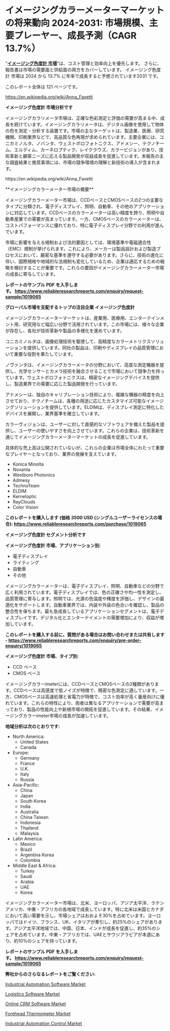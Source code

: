 <p><h1>イメージングカラーメーターマーケットの将来動向 2024-2031: 市場規模、主要プレーヤー、成長予測（CAGR 13.7%）</h1></p><p>&ldquo;<strong><a href="https://www.reliableresearchreports.com/imaging-colorimeters-r1019065?utm_campaign=107&utm_medium=9&utm_source=Github&utm_content=ia&utm_term=23112024&utm_id=imaging-colorimeters">イメージング色度計 市場</a></strong>&rdquo;は、コスト管理と効率向上を優先します。 さらに、報告書は市場の需要面と供給面の両方をカバーしています。 イメージング色度計 市場は 2024 から 13.7% に年率で成長すると予想されています2031 です。</p>
<p>このレポート全体は 121 ページです。</p>
<p><a href="https://en.wikipedia.org/wiki/Anna_Favetti?utm_campaign=107&utm_medium=9&utm_source=Github&utm_content=ia&utm_term=23112024&utm_id=imaging-colorimeters">https://en.wikipedia.org/wiki/Anna_Favetti</a></p>
<p><strong>イメージング色度計 市場分析です</strong></p>
<p><p>イメージングカラリメータ市場は、正確な色彩測定と評価の需要が高まる中、成長を続けています。イメージングカラリメータは、デジタル画像を使用して物体の色を測定・分析する装置です。市場の主なターゲットは、製造業、医療、研究機関、印刷業界などで、高品質な色再現が求められています。主要企業には、コニカミノルタ、ノバンタ、ウェストボロフォトニクス、アドメシー、テクノチーム、エルディム、カーネロプティク、レイクラウズ、カラービジョンがあり、技術革新と顧客ニーズに応える製品開発が収益成長を促進しています。本報告の主な調査結果と推奨事項には、市場の競争環境の理解と新技術の導入が含まれます。</p></p>
<p>https://en.wikipedia.org/wiki/Anna_Favetti</p>
<p><p>**イメージングカラーメーター市場の概要**</p><p>イメージングカラーメーター市場は、CCDベースとCMOSベースの2つの主要なタイプに分類され、電子ディスプレイ、照明、自動車、その他のアプリケーションに対応しています。CCDベースのカラーメーターは高い精度を誇り、照明や自動車産業での需要が高まっています。一方、CMOSベースのカラーメーターは、コストパフォーマンスに優れており、特に電子ディスプレイ分野での利用が進んでいます。</p><p>市場に影響を与える規制および法的要因としては、環境基準や電磁適合性（EMC）規制が挙げられます。これにより、メーカーは製品設計および製造プロセスにおいて、厳密な基準を遵守する必要があります。さらに、技術の進化に伴い、国際規格や地域的な法規制も変化しているため、企業は適応するための戦略を検討することが重要です。これらの要因がイメージングカラーメーター市場の成長に寄与しています。</p></p>
<p><strong>レポートのサンプル PDF を入手します。&nbsp;<a href="https://www.reliableresearchreports.com/enquiry/request-sample/1019065?utm_campaign=107&utm_medium=9&utm_source=Github&utm_content=ia&utm_term=23112024&utm_id=imaging-colorimeters">https://www.reliableresearchreports.com/enquiry/request-sample/1019065</a></strong></p>
<p><strong>グローバル市場を支配するトップの注目企業 イメージング色度計</strong></p>
<p><p>イメージングカラーメーターマーケットは、産業用、医療用、エンターテインメント用、研究用など幅広い分野で活用されています。この市場には、様々な企業が存在し、各社が技術革新や製品の多様化を進めています。</p><p>コニカミノルタは、画像処理技術を駆使して、高精度なカラーメトリクスソリューションを提供しています。同社の製品は、印刷やディスプレイの品質管理において重要な役割を果たしています。</p><p>ノヴァンタは、イメージングカラーメータの分野において、高度な測定機器を提供し、光学センサーとカメラ技術を融合させることで市場において競争力を持っています。ウェストボロフォトニクスは、精密なイメージングデバイスを提供し、製造業界での需要に応じた製品開発を行っています。</p><p>アドメシーは、独自のキャリブレーション技術により、複雑な機器の精度を向上させており、テクノチームは、各種の用途に応じたカスタマイズ可能なイメージングソリューションを提供しています。ELDIMは、ディスプレイ測定に特化したデバイスを展開し、業界基準を確立しています。</p><p>カラーヴィジョンは、ユーザーに対して直感的なソフトウェアを備えた製品を提供し、ユーザーの使いやすさを向上させています。これらの企業は、技術革新を通じてイメージングカラーメーターマーケットの成長を促進しています。</p><p>具体的な売上高は公開されていないが、これらの企業は市場全体にわたって重要なプレイヤーとなっており、業界の発展を支えています。</p></p>
<p><ul><li>Konica Minolta</li><li>Novanta</li><li>Westboro Photonics</li><li>Admesy</li><li>TechnoTeam</li><li>ELDIM</li><li>Kerneloptic</li><li>RayClouds</li><li>Color Vision</li></ul></p>
<p><strong>このレポートを購入します (価格 3500 USD (シングルユーザーライセンスの場合):&nbsp;<a href="https://www.reliableresearchreports.com/purchase/1019065?utm_campaign=107&utm_medium=9&utm_source=Github&utm_content=ia&utm_term=23112024&utm_id=imaging-colorimeters">https://www.reliableresearchreports.com/purchase/1019065</a></strong></p>
<p><strong>イメージング色度計 セグメント分析です</strong></p>
<p><strong>イメージング色度計 市場、アプリケーション別:</strong></p>
<p><ul><li>電子ディスプレイ</li><li>ライティング</li><li>自動車</li><li>その他</li></ul></p>
<p><p>イメージングカラーメーターは、電子ディスプレイ、照明、自動車などの分野で広く利用されています。電子ディスプレイでは、色の正確さや均一性を測定し、品質管理に寄与します。照明では、光源の色温度や輝度を評価し、デザインの最適化をサポートします。自動車業界では、内装や外装の色合いを確認し、製品の整合性を保ちます。最も急成長しているアプリケーションセグメントは、電子ディスプレイです。デジタル化とエンターテイメントの需要増加により、収益が増加しています。</p></p>
<p><strong>このレポートを購入する前に、質問がある場合はお問い合わせまたは共有します - <a href="https://www.reliableresearchreports.com/enquiry/pre-order-enquiry/1019065?utm_campaign=107&utm_medium=9&utm_source=Github&utm_content=ia&utm_term=23112024&utm_id=imaging-colorimeters">https://www.reliableresearchreports.com/enquiry/pre-order-enquiry/1019065</a></strong></p>
<p><strong>イメージング色度計 市場、タイプ別:</strong></p>
<p><ul><li>CCD ベース</li><li>CMOS ベース</li></ul></p>
<p><p>イメージングカラーimeterには、CCDベースとCMOSベースの2種類があります。CCDベースは高感度で低ノイズが特徴で、精密な色測定に適しています。一方、CMOSベースは高速処理と省電力が特徴で、コスト効率が高く量産向けに優れています。これらの特性により、両者は異なるアプリケーションで需要が高まっており、製品の性能向上や新規市場の開拓を促進しています。その結果、イメージングカラーimeter市場の成長が加速しています。</p></p>
<p><strong>地域分析は次のとおりです:</strong></p>
<p><ul>
    <li>
        North America:
        <ul>
            <li>United States</li>
            <li>Canada</li>
        </ul>
    </li>
    <li>
        Europe:
        <ul>
            <li>Germany</li>
            <li>France</li>
            <li>U.K.</li>
            <li>Italy</li>
            <li>Russia</li>
        </ul>
    </li>
    <li>
        Asia-Pacific:
        <ul>
            <li>China</li>
            <li>Japan</li>
            <li>South Korea</li>
            <li>India</li>
            <li>Australia</li>
            <li>China Taiwan</li>
            <li>Indonesia</li>
            <li>Thailand</li>
            <li>Malaysia</li>
        </ul>
    </li>
    <li>
        Latin America:
        <ul>
            <li>Mexico</li>
            <li>Brazil</li>
            <li>Argentina Korea</li>
            <li>Colombia</li>
        </ul>
    </li>
    <li>
        Middle East & Africa:
        <ul>
            <li>Turkey</li>
            <li>Saudi</li>
            <li>Arabia</li>
            <li>UAE</li>
            <li>Korea</li>
        </ul>
    </li>
    </ul></p>
<p><p>イメージングカラーメーター市場は、北米、ヨーロッパ、アジア太平洋、ラテンアメリカ、中東・アフリカの各地域で成長しています。特に北米は米国とカナダにおいて高い需要を示し、市場シェアはおおよそ30%を占めています。ヨーロッパではドイツ、フランス、UK、イタリアが牽引し、約25%のシェアがあります。アジア太平洋地域では、中国、日本、インドが成長を促進し、約35%のシェアを占めています。中東・アフリカでは、UAEとサウジアラビアが本道にあり、約10%のシェアを持っています。</p></p>
<p><strong>レポートのサンプル PDF を入手します。&nbsp;<a href="https://www.reliableresearchreports.com/enquiry/request-sample/1019065?utm_campaign=107&utm_medium=9&utm_source=Github&utm_content=ia&utm_term=23112024&utm_id=imaging-colorimeters">https://www.reliableresearchreports.com/enquiry/request-sample/1019065</a></strong></p>
<p><strong></strong></p>
<p><strong></strong></p>
<p><strong>弊社からのさらなるレポートをご覧ください:</strong></p>
<p><p><a href="https://www.linkedin.com/pulse/industrial-automation-software-industry-analysis-report-market-qouke?utm_campaign=107&utm_medium=9&utm_source=Github&utm_content=ia&utm_term=23112024&utm_id=imaging-colorimeters">Industrial Automation Software Market</a></p><p><a href="https://issuu.com/reportprime-2/docs/logistics-software-market-size-2030_cb7b4082cb00fa?utm_campaign=107&utm_medium=9&utm_source=Github&utm_content=ia&utm_term=23112024&utm_id=imaging-colorimeters">Logistics Software Market</a></p><p><a href="https://issuu.com/reportprime-2/docs/online-crm-software-market-size-203_5c5433685d869e?utm_campaign=107&utm_medium=9&utm_source=Github&utm_content=ia&utm_term=23112024&utm_id=imaging-colorimeters">Online CRM Software Market</a></p><p><a href="https://github.com/petbigbeepjn/Market-Research-Report-List-1/blob/main/forehead-thermometer-market.md?utm_campaign=107&utm_medium=9&utm_source=Github&utm_content=ia&utm_term=23112024&utm_id=imaging-colorimeters">Forehead Thermometer Market</a></p><p><a href="https://www.linkedin.com/pulse/industrial-automation-control-market-size-analysis-quantitative-ppa3e?utm_campaign=107&utm_medium=9&utm_source=Github&utm_content=ia&utm_term=23112024&utm_id=imaging-colorimeters">Industrial Automation Control Market</a></p></p>